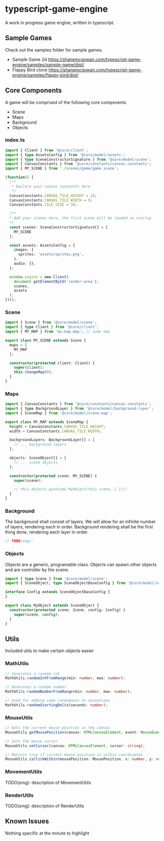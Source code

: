 # typescript-game-engine
A work in progress game engine, written in typescript.

## Sample Games
Check out the samples folder for sample games.
- Sample Game 2d https://shanemcgowan.com/typescript-game-engine/samples/sample-game/dist/
- Flappy Bird clone https://shanemcgowan.com/typescript-game-engine/samples/flappy-bird/dist/

## Core Components
A game will be comprised of the following core components
- Scene
- Maps
- Background
- Objects


### index.ts
```TypeScript
import { Client } from '@core/client';
import { type AssetsConfig } from '@core/model/assets';
import { type SceneConstructorSignature } from '@core/model/scene';
import { CanvasConstants } from '@core/constants/canvas.constants';
import { MY_SCENE } from './scenes/game/game.scene';

(function() {
  /**
   * Declare your canvas constants here
   */
  CanvasConstants.CANVAS_TILE_HEIGHT = 16;
  CanvasConstants.CANVAS_TILE_WIDTH = 9;
  CanvasConstants.TILE_SIZE = 16;

  /**
  * Add your scenes here, the first scene will be loaded on startup
  */
  const scenes: SceneConstructorSignature[] = [
    MY_SCENE
  ];

  const assets: AssetsConfig = {
    images: {
      sprites: 'assets/sprites.png',
    },
    audio: {},
  };

  window.engine = new Client(
    document.getElementById('render-area'),
    scenes,
    assets
  );
})();

```

### Scene
```TypeScript
import { Scene } from '@core/model/scene';
import { type Client } from '@core/client';
import { MY_MAP } from 'my-map.map'; // some map

export class MY_SCENE extends Scene {
  maps = [
    MY_MAP
  ];

  constructor(protected client: Client) {
    super(client);
    this.changeMap(0);
  }
}
```

### Maps
```TypeScript
import { CanvasConstants } from '@core/constants/canvas.constants';
import { type BackgroundLayer } from '@core/model/background-layer';
import { SceneMap } from '@core/model/scene-map';

export class MY_MAP extends SceneMap {
  height = CanvasConstants.CANVAS_TILE_HEIGHT;
  width = CanvasConstants.CANVAS_TILE_WIDTH;

  backgroundLayers: BackgroundLayer[] = [
    // ... background layers
  ];

  objects: SceneObject[] = [
    // ... scene objects
  ];

  constructor(protected scene: MY_SCENE) {
    super(scene);

    // this.objects.push(new MyObject(this.scene, { }));
  }
}
```

### Background
The background shall consist of layers. We will allow for an infinite number of layers, rendering each in order. Background rendering shall be the first thing done, rendering each layer in order.

```TypeScript
// TODO(smg):  
```

### Objects
Objects are a generic, programable class. Objects can spawn other objects and are controller by the scene.

```TypeScript
import { type Scene } from '@core/model/scene';
import { SceneObject, type SceneObjectBaseConfig } from '@core/model/scene-object';

interface Config extends SceneObjectBaseConfig {
}

export class MyObject extends SceneObject {
  constructor(protected scene: Scene, config: Config) {
    super(scene, config);
  }
}
```

## Utils
Included utils to make certain objects easier

### MathUtils
```TypeScript
// Generates a random int
MathUtils.randomIntFromRange(min: number, max: number);
```

```TypeScript
// Generates a random number
MathUtils.randomNumberFromRange(min: number, max: number);
```

```TypeScript
// Used for adding some randomness to animations
MathUtils.randomStartingDelta(seconds: number);
```

### MouseUtils
```TypeScript
// Gets the current mouse position in the canvas
MouseUtils.getMousePosition(canvas: HTMLCanvasElement, event: MouseEvent);
```

```TypeScript
// Sets the mouse cursor
MouseUtils.setCursor(canvas: HTMLCanvasElement, cursor: string);
```

```TypeScript
// Returns true if current mouse position is within coordinates
MouseUtils.isClickWithin(mousePosition: MousePosition, x: number, y: number, width: number, height: number);
```

### MovementUtils
TODO(smg): description of MovementUtils

### RenderUtils
TODO(smg): description of RenderUtils

## Known Issues
Nothing specific at the minute to highlight